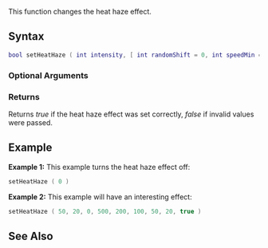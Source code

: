 This function changes the heat haze effect.

Syntax
------

``` lua
bool setHeatHaze ( int intensity, [ int randomShift = 0, int speedMin = 12, int speedMax = 18, int scanSizeX = 75, int scanSizeY = 80, int renderSizeX = 80, int renderSizeY = 85, bool bShowInside = false ] )
```

### Optional Arguments

### Returns

Returns *true* if the heat haze effect was set correctly, *false* if invalid values were passed.

Example
-------

**Example 1:** This example turns the heat haze effect off:

``` lua
setHeatHaze ( 0 )
```

**Example 2:** This example will have an interesting effect:

``` lua
setHeatHaze ( 50, 20, 0, 500, 200, 100, 50, 20, true )
```

See Also
--------
